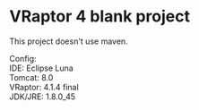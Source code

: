 # VRaptor 4 blank project

This project doesn't use maven.

Config:<br>
IDE: Eclipse Luna<br>
Tomcat: 8.0<br>
VRaptor: 4.1.4 final<br>
JDK/JRE: 1.8.0_45
